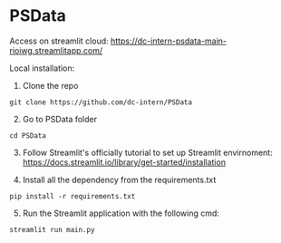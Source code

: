 # PSData

Access on streamlit cloud: https://dc-intern-psdata-main-rioiwg.streamlitapp.com/

Local installation:

1. Clone the repo
```
git clone https://github.com/dc-intern/PSData
```

2. Go to PSData folder
```
cd PSData
```

3. Follow Streamlit's officially tutorial to set up Streamlit envirnoment: https://docs.streamlit.io/library/get-started/installation

4. Install all the dependency from the requirements.txt
```
pip install -r requirements.txt
```

5. Run the Streamlit application with the following cmd:
```
streamlit run main.py
```

